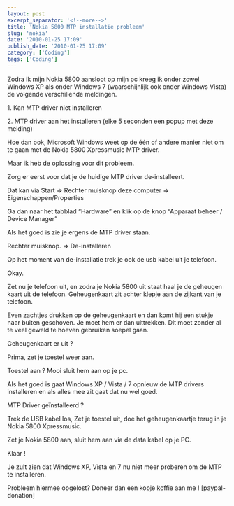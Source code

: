 ```yaml
---
layout: post
excerpt_separator: '<!--more-->'
title: 'Nokia 5800 MTP installatie probleem'
slug: 'nokia'
date: '2010-01-25 17:09'
publish_date: '2010-01-25 17:09'
category: ['Coding']
tags: ['Coding']
---
```

Zodra ik mijn Nokia 5800 aansloot op mijn pc kreeg ik onder zowel Windows XP
als onder Windows 7 (waarschijnlijk ook onder Windows Vista) de volgende
verschillende meldingen.  
  
1\. Kan MTP driver niet installeren  
  
2\. MTP driver aan het installeren (elke 5 seconden een popup met deze
melding)  
  
Hoe dan ook, Microsoft Windows weet op de één of andere manier niet om te gaan
met de Nokia 5800 Xpressmusic MTP driver.  
  
Maar ik heb de oplossing voor dit probleem.  
  
Zorg er eerst voor dat je de huidige MTP driver de-installeert.  
  
Dat kan via Start => Rechter muisknop deze computer =>
Eigenschappen/Properties  
  
Ga dan naar het tabblad “Hardware” en klik op de knop “Apparaat beheer /
Device Manager”  
  
Als het goed is zie je ergens de MTP driver staan.  
  
Rechter muisknop. => De-installeren  
  
Op het moment van de-installatie trek je ook de usb kabel uit je telefoon.  
  
Okay.  
  
Zet nu je telefoon uit, en zodra je Nokia 5800 uit staat haal je de geheugen
kaart uit de telefoon. Geheugenkaart zit achter klepje aan de zijkant van je
telefoon.  
  
Even zachtjes drukken op de geheugenkaart en dan komt hij een stukje naar
buiten geschoven. Je moet hem er dan uittrekken. Dit moet zonder al te veel
geweld te hoeven gebruiken soepel gaan.  
  
Geheugenkaart er uit ?  
  
Prima, zet je toestel weer aan.  
  
Toestel aan ? Mooi sluit hem aan op je pc.  
  
Als het goed is gaat Windows XP / Vista / 7 opnieuw de MTP drivers installeren
en als alles mee zit gaat dat nu wel goed.  
  
MTP Driver geïnstalleerd ?  
  
Trek de USB kabel los, Zet je toestel uit, doe het geheugenkaartje terug in je
Nokia 5800 Xpressmusic.  
  
Zet je Nokia 5800 aan, sluit hem aan via de data kabel op je PC.  
  
Klaar !  
  
Je zult zien dat Windows XP, Vista en 7 nu niet meer proberen om de MTP te
installeren.  
  
Probleem hiermee opgelost? Doneer dan een kopje koffie aan me ! [paypal-
donation]

